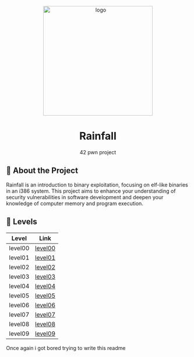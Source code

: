 
<div align="center">

  <img src="https://i.giphy.com/vrfYWzuTAYViOUqBRP.webp" alt="logo" width="300" height="auto" />
  <h1>Rainfall</h1>

  <p>
    42 pwn project
  </p>
</div>


## :star2: About the Project

Rainfall is an introduction to binary exploitation, focusing on elf-like binaries in an i386 system. This project aims to enhance your understanding of security vulnerabilities in software development and deepen your knowledge of computer memory and program execution.

## :star2: Levels

| Level  | Link                         |
|--------|------------------------------|
| level00| [level00](./level00)         |
| level01| [level01](./level01)         |
| level02| [level02](./level02)         |
| level03| [level03](./level03)         |
| level04| [level04](./level04)         |
| level05| [level05](./level05)         |
| level06| [level06](./level06)         |
| level07| [level07](./level07)         |
| level08| [level08](./level08)         |
| level09| [level09](./level09)         |


Once again i got bored trying to write this readme



